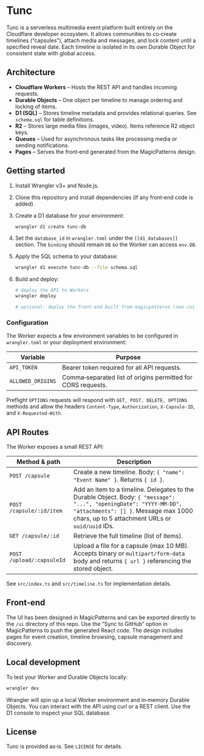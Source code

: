 # Tunc

Tunc is a serverless multimedia event platform built entirely on the Cloudflare developer ecosystem. It allows communities to co‑create timelines (“capsules”), attach media and messages, and lock content until a specified reveal date. Each timeline is isolated in its own Durable Object for consistent state with global access.

## Architecture

* **Cloudflare Workers** – Hosts the REST API and handles incoming requests.
* **Durable Objects** – One object per timeline to manage ordering and locking of items.
* **D1 (SQL)** – Stores timeline metadata and provides relational queries. See `schema.sql` for table definitions.
* **R2** – Stores large media files (images, video). Items reference R2 object keys.
* **Queues** – Used for asynchronous tasks like processing media or sending notifications.
* **Pages** – Serves the front‑end generated from the MagicPatterns design.

## Getting started

1. Install Wrangler v3+ and Node.js.
2. Clone this repository and install dependencies (if any front‑end code is added).
3. Create a D1 database for your environment:

   ```bash
   wrangler d1 create tunc-db
   ```

4. Set the `database_id` in `wrangler.toml` under the `[[d1_databases]]` section. The `binding` should remain `DB` so the Worker can access `env.DB`.
5. Apply the SQL schema to your database:

   ```bash
   wrangler d1 execute tunc-db --file schema.sql
   ```

6. Build and deploy:

   ```bash
   # deploy the API to Workers
   wrangler deploy

   # optional: deploy the front‑end built from magicpatterns (see /ui directory when exported)
   ```

### Configuration

The Worker expects a few environment variables to be configured in `wrangler.toml` or your deployment environment:

| Variable | Purpose |
|----------|---------|
| `API_TOKEN` | Bearer token required for all API requests. |
| `ALLOWED_ORIGINS` | Comma‑separated list of origins permitted for CORS requests. |

Preflight `OPTIONS` requests will respond with `GET, POST, DELETE, OPTIONS` methods and allow the headers `Content-Type`, `Authorization`, `X-Capsule-ID`, and `X-Requested-With`.

## API Routes

The Worker exposes a small REST API:

| Method & path            | Description                                 |
|--------------------------|---------------------------------------------|
| `POST /capsule`          | Create a new timeline. Body: `{ "name": "Event Name" }`. Returns `{ id }`. |
| `POST /capsule/:id/item` | Add an item to a timeline. Delegates to the Durable Object. Body: `{ "message": "...", "openingDate": "YYYY-MM-DD", "attachments": [] }`. Message max 1000 chars, up to 5 attachment URLs or `uuid/uuid` IDs. |
| `GET /capsule/:id`       | Retrieve the full timeline (list of items). |
| `POST /upload/:capsuleId` | Upload a file for a capsule (max 10 MB). Accepts binary or `multipart/form-data` body and returns `{ url }` referencing the stored object. |

See `src/index.ts` and `src/timeline.ts` for implementation details.

## Front‑end

The UI has been designed in MagicPatterns and can be exported directly to the `/ui` directory of this repo. Use the “Sync to GitHub” option in MagicPatterns to push the generated React code. The design includes pages for event creation, timeline browsing, capsule management and discovery.

## Local development

To test your Worker and Durable Objects locally:

```bash
wrangler dev
```

Wrangler will spin up a local Worker environment and in‑memory Durable Objects. You can interact with the API using curl or a REST client. Use the D1 console to inspect your SQL database.

## License

Tunc is provided as‑is. See `LICENSE` for details.
